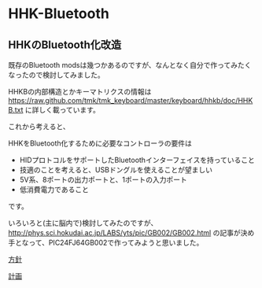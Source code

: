# HHK-Bluetooth

## HHKのBluetooth化改造

既存のBluetooth modsは幾つかあるのですが、なんとなく自分で作ってみたくなったので検討してみました。

HHKBの内部構造とかキーマトリクスの情報は https://raw.github.com/tmk/tmk_keyboard/master/keyboard/hhkb/doc/HHKB.txt に詳しく載っています。

これから考えると、

HHKをBluetooth化するために必要なコントローラの要件は

* HIDプロトコルをサポートしたBluetoothインターフェイスを持っていること
 * 技適のことを考えると、USBドングルを使えることが望ましい
* 5V系、8ポートの出力ポートと、1ポートの入力ポート
* 低消費電力であること

です。

いろいろと(主に脳内で)検討してみたのですが、
http://phys.sci.hokudai.ac.jp/LABS/yts/pic/GB002/GB002.html
の記事が決め手となって、PIC24FJ64GB002で作ってみようと思いました。

[方針](Documents/Concept.md)

[計画](Documents/Plam.md)
